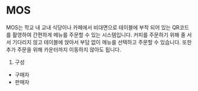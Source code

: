 # MOS
MOS는 학교 내 교내 식당이나 카페에서 비대면으로 테이블에 부착 되어 있는 QR코드를 촬영하여 간편하게 메뉴를 주문할 수 있는 시스템입니다.
커피를 주문하기 위해 줄 서서 기다리지 않고 테이블에 앉아서 부담 없이 메뉴를 선택하고 주문할 수 있습니다. 또한 추가 주문을 위해 카운터까지 이동하지 않아도 됩니다.

1. 구성
* 구매자
* 판매자
